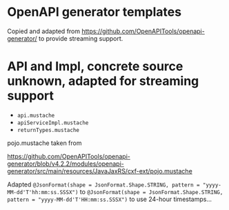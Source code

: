 # OpenAPI generator templates

Copied and adapted from https://github.com/OpenAPITools/openapi-generator/
to provide streaming support.


# API and Impl, concrete source unknown, adapted for streaming support

 * `api.mustache`
 * `apiServiceImpl.mustache`
 * `returnTypes.mustache`

pojo.mustache taken from

<https://github.com/OpenAPITools/openapi-generator/blob/v4.2.2/modules/openapi-generator/src/main/resources/JavaJaxRS/cxf-ext/pojo.mustache>

Adapted 
`@JsonFormat(shape = JsonFormat.Shape.STRING, pattern = "yyyy-MM-dd'T'hh:mm:ss.SSSX")`
to
`@JsonFormat(shape = JsonFormat.Shape.STRING, pattern = "yyyy-MM-dd'T'HH:mm:ss.SSSX")`
to use 24-hour timestamps...
